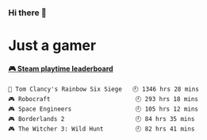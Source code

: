 ### Hi there 👋
# Just a gamer

<!-- steam-box start -->
#### <a href="https://gist.github.com/0cba8b0651b88aba04324d78de487842" target="_blank">🎮 Steam playtime leaderboard</a>
```text
🔫 Tom Clancy's Rainbow Six Siege   🕘 1346 hrs 28 mins
🎮 Robocraft                        🕘 293 hrs 18 mins
🎮 Space Engineers                  🕘 105 hrs 12 mins
🎮 Borderlands 2                    🕘 84 hrs 35 mins
🎮 The Witcher 3: Wild Hunt         🕘 82 hrs 41 mins
```
<!-- Powered by https://github.com/YouEclipse/steam-box . -->
<!-- steam-box end -->
